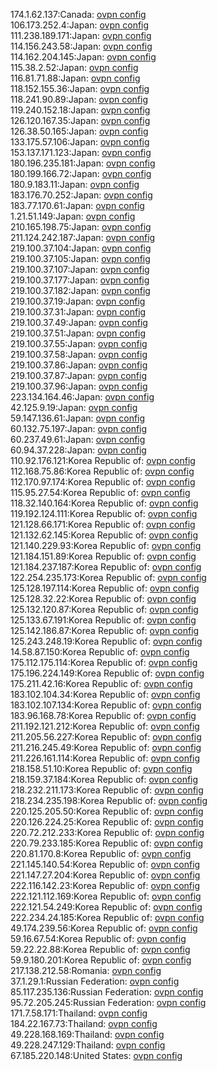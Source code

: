 174.1.62.137:Canada: [ovpn config](vpn/174_1_62_137.ovpn)  
106.173.252.4:Japan: [ovpn config](vpn/106_173_252_4.ovpn)  
111.238.189.171:Japan: [ovpn config](vpn/111_238_189_171.ovpn)  
114.156.243.58:Japan: [ovpn config](vpn/114_156_243_58.ovpn)  
114.162.204.145:Japan: [ovpn config](vpn/114_162_204_145.ovpn)  
115.38.2.52:Japan: [ovpn config](vpn/115_38_2_52.ovpn)  
116.81.71.88:Japan: [ovpn config](vpn/116_81_71_88.ovpn)  
118.152.155.36:Japan: [ovpn config](vpn/118_152_155_36.ovpn)  
118.241.90.89:Japan: [ovpn config](vpn/118_241_90_89.ovpn)  
119.240.152.18:Japan: [ovpn config](vpn/119_240_152_18.ovpn)  
126.120.167.35:Japan: [ovpn config](vpn/126_120_167_35.ovpn)  
126.38.50.165:Japan: [ovpn config](vpn/126_38_50_165.ovpn)  
133.175.57.106:Japan: [ovpn config](vpn/133_175_57_106.ovpn)  
153.137.171.123:Japan: [ovpn config](vpn/153_137_171_123.ovpn)  
180.196.235.181:Japan: [ovpn config](vpn/180_196_235_181.ovpn)  
180.199.166.72:Japan: [ovpn config](vpn/180_199_166_72.ovpn)  
180.9.183.11:Japan: [ovpn config](vpn/180_9_183_11.ovpn)  
183.176.70.252:Japan: [ovpn config](vpn/183_176_70_252.ovpn)  
183.77.170.61:Japan: [ovpn config](vpn/183_77_170_61.ovpn)  
1.21.51.149:Japan: [ovpn config](vpn/1_21_51_149.ovpn)  
210.165.198.75:Japan: [ovpn config](vpn/210_165_198_75.ovpn)  
211.124.242.187:Japan: [ovpn config](vpn/211_124_242_187.ovpn)  
219.100.37.104:Japan: [ovpn config](vpn/219_100_37_104.ovpn)  
219.100.37.105:Japan: [ovpn config](vpn/219_100_37_105.ovpn)  
219.100.37.107:Japan: [ovpn config](vpn/219_100_37_107.ovpn)  
219.100.37.177:Japan: [ovpn config](vpn/219_100_37_177.ovpn)  
219.100.37.182:Japan: [ovpn config](vpn/219_100_37_182.ovpn)  
219.100.37.19:Japan: [ovpn config](vpn/219_100_37_19.ovpn)  
219.100.37.31:Japan: [ovpn config](vpn/219_100_37_31.ovpn)  
219.100.37.49:Japan: [ovpn config](vpn/219_100_37_49.ovpn)  
219.100.37.51:Japan: [ovpn config](vpn/219_100_37_51.ovpn)  
219.100.37.55:Japan: [ovpn config](vpn/219_100_37_55.ovpn)  
219.100.37.58:Japan: [ovpn config](vpn/219_100_37_58.ovpn)  
219.100.37.86:Japan: [ovpn config](vpn/219_100_37_86.ovpn)  
219.100.37.87:Japan: [ovpn config](vpn/219_100_37_87.ovpn)  
219.100.37.96:Japan: [ovpn config](vpn/219_100_37_96.ovpn)  
223.134.164.46:Japan: [ovpn config](vpn/223_134_164_46.ovpn)  
42.125.9.19:Japan: [ovpn config](vpn/42_125_9_19.ovpn)  
59.147.136.61:Japan: [ovpn config](vpn/59_147_136_61.ovpn)  
60.132.75.197:Japan: [ovpn config](vpn/60_132_75_197.ovpn)  
60.237.49.61:Japan: [ovpn config](vpn/60_237_49_61.ovpn)  
60.94.37.228:Japan: [ovpn config](vpn/60_94_37_228.ovpn)  
110.92.176.121:Korea Republic of: [ovpn config](vpn/110_92_176_121.ovpn)  
112.168.75.86:Korea Republic of: [ovpn config](vpn/112_168_75_86.ovpn)  
112.170.97.174:Korea Republic of: [ovpn config](vpn/112_170_97_174.ovpn)  
115.95.27.54:Korea Republic of: [ovpn config](vpn/115_95_27_54.ovpn)  
118.32.140.164:Korea Republic of: [ovpn config](vpn/118_32_140_164.ovpn)  
119.192.124.111:Korea Republic of: [ovpn config](vpn/119_192_124_111.ovpn)  
121.128.66.171:Korea Republic of: [ovpn config](vpn/121_128_66_171.ovpn)  
121.132.62.145:Korea Republic of: [ovpn config](vpn/121_132_62_145.ovpn)  
121.140.229.93:Korea Republic of: [ovpn config](vpn/121_140_229_93.ovpn)  
121.184.151.89:Korea Republic of: [ovpn config](vpn/121_184_151_89.ovpn)  
121.184.237.187:Korea Republic of: [ovpn config](vpn/121_184_237_187.ovpn)  
122.254.235.173:Korea Republic of: [ovpn config](vpn/122_254_235_173.ovpn)  
125.128.197.114:Korea Republic of: [ovpn config](vpn/125_128_197_114.ovpn)  
125.128.32.22:Korea Republic of: [ovpn config](vpn/125_128_32_22.ovpn)  
125.132.120.87:Korea Republic of: [ovpn config](vpn/125_132_120_87.ovpn)  
125.133.67.191:Korea Republic of: [ovpn config](vpn/125_133_67_191.ovpn)  
125.142.186.87:Korea Republic of: [ovpn config](vpn/125_142_186_87.ovpn)  
125.243.248.19:Korea Republic of: [ovpn config](vpn/125_243_248_19.ovpn)  
14.58.87.150:Korea Republic of: [ovpn config](vpn/14_58_87_150.ovpn)  
175.112.175.114:Korea Republic of: [ovpn config](vpn/175_112_175_114.ovpn)  
175.196.224.149:Korea Republic of: [ovpn config](vpn/175_196_224_149.ovpn)  
175.211.42.16:Korea Republic of: [ovpn config](vpn/175_211_42_16.ovpn)  
183.102.104.34:Korea Republic of: [ovpn config](vpn/183_102_104_34.ovpn)  
183.102.107.134:Korea Republic of: [ovpn config](vpn/183_102_107_134.ovpn)  
183.96.168.78:Korea Republic of: [ovpn config](vpn/183_96_168_78.ovpn)  
211.192.121.212:Korea Republic of: [ovpn config](vpn/211_192_121_212.ovpn)  
211.205.56.227:Korea Republic of: [ovpn config](vpn/211_205_56_227.ovpn)  
211.216.245.49:Korea Republic of: [ovpn config](vpn/211_216_245_49.ovpn)  
211.226.161.114:Korea Republic of: [ovpn config](vpn/211_226_161_114.ovpn)  
218.158.51.10:Korea Republic of: [ovpn config](vpn/218_158_51_10.ovpn)  
218.159.37.184:Korea Republic of: [ovpn config](vpn/218_159_37_184.ovpn)  
218.232.211.173:Korea Republic of: [ovpn config](vpn/218_232_211_173.ovpn)  
218.234.235.198:Korea Republic of: [ovpn config](vpn/218_234_235_198.ovpn)  
220.125.205.50:Korea Republic of: [ovpn config](vpn/220_125_205_50.ovpn)  
220.126.224.25:Korea Republic of: [ovpn config](vpn/220_126_224_25.ovpn)  
220.72.212.233:Korea Republic of: [ovpn config](vpn/220_72_212_233.ovpn)  
220.79.233.185:Korea Republic of: [ovpn config](vpn/220_79_233_185.ovpn)  
220.81.170.8:Korea Republic of: [ovpn config](vpn/220_81_170_8.ovpn)  
221.145.140.54:Korea Republic of: [ovpn config](vpn/221_145_140_54.ovpn)  
221.147.27.204:Korea Republic of: [ovpn config](vpn/221_147_27_204.ovpn)  
222.116.142.23:Korea Republic of: [ovpn config](vpn/222_116_142_23.ovpn)  
222.121.112.169:Korea Republic of: [ovpn config](vpn/222_121_112_169.ovpn)  
222.121.54.249:Korea Republic of: [ovpn config](vpn/222_121_54_249.ovpn)  
222.234.24.185:Korea Republic of: [ovpn config](vpn/222_234_24_185.ovpn)  
49.174.239.56:Korea Republic of: [ovpn config](vpn/49_174_239_56.ovpn)  
59.16.67.54:Korea Republic of: [ovpn config](vpn/59_16_67_54.ovpn)  
59.22.22.88:Korea Republic of: [ovpn config](vpn/59_22_22_88.ovpn)  
59.9.180.201:Korea Republic of: [ovpn config](vpn/59_9_180_201.ovpn)  
217.138.212.58:Romania: [ovpn config](vpn/217_138_212_58.ovpn)  
37.1.29.1:Russian Federation: [ovpn config](vpn/37_1_29_1.ovpn)  
85.117.235.136:Russian Federation: [ovpn config](vpn/85_117_235_136.ovpn)  
95.72.205.245:Russian Federation: [ovpn config](vpn/95_72_205_245.ovpn)  
171.7.58.171:Thailand: [ovpn config](vpn/171_7_58_171.ovpn)  
184.22.167.73:Thailand: [ovpn config](vpn/184_22_167_73.ovpn)  
49.228.168.169:Thailand: [ovpn config](vpn/49_228_168_169.ovpn)  
49.228.247.129:Thailand: [ovpn config](vpn/49_228_247_129.ovpn)  
67.185.220.148:United States: [ovpn config](vpn/67_185_220_148.ovpn)  
